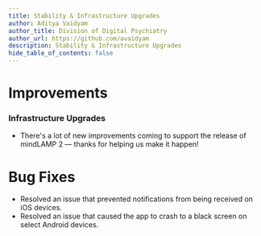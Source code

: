 ```yaml
---
title: Stability & Infrastructure Upgrades
author: Aditya Vaidyam
author_title: Division of Digital Psychiatry
author_url: https://github.com/avaidyam
description: Stability & Infrastructure Upgrades
hide_table_of_contents: false
---
```


# Improvements

### Infrastructure Upgrades

- There's a lot of new improvements coming to support the release of mindLAMP 2 — thanks for helping us make it happen!

# Bug Fixes

- Resolved an issue that prevented notifications from being received on iOS devices.
- Resolved an issue that caused the app to crash to a black screen on select Android devices.
